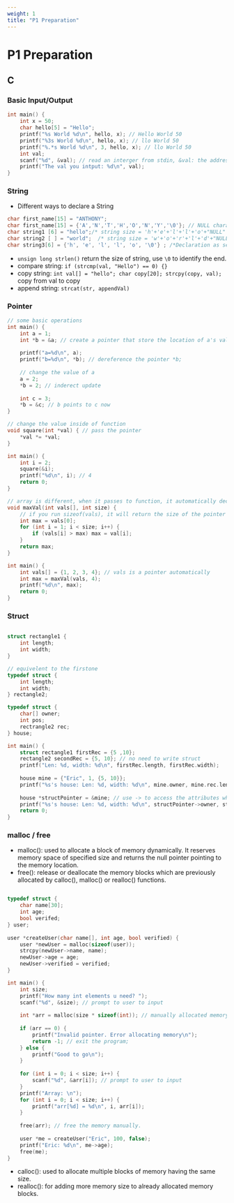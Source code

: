 ```yaml
---
weight: 1
title: "P1 Preparation"
---
```


# P1 Preparation

## C

### Basic Input/Output

```c
int main() {
    int x = 50;
    char hello[5] = "Hello";
    printf("%s World %d\n", hello, x); // Hello World 50
    printf("%3s World %d\n", hello, x); // llo World 50
    printf("%.*s World %d\n", 3, hello, x); // llo World 50
    int val;
    scanf("%d", &val); // read an interger from stdin, &val: the address of operator (pointer)
    printf("The val you intput: %d\n", val);
}
``` 

### String

* Different ways to declare a String

```c
char first_name[15] = "ANTHONY";
char first_name[15] = {'A','N','T','H','O','N','Y','\0'}; // NULL character '\0' is required at end in this declaration
char string1 [6] = "hello";/* string size = 'h'+'e'+'l'+'l'+'o'+"NULL" = 6 */
char string2 [ ] = "world";  /* string size = 'w'+'o'+'r'+'l'+'d'+"NULL" = 6 */
char string3[6] = {'h', 'e', 'l', 'l', 'o', '\0'} ; /*Declaration as set of characters ,Size 6*/
```

* `unsign long strlen()` return the size of string, use `\0` to identify the end.
* compare string: `if (strcmp(val, "Hello") == 0) {}`
* copy string: `int val[] = "hello"; char copy[20]; strcpy(copy, val);` copy from val to copy
* append string: `strcat(str, appendVal)`

### Pointer

```c
// some basic operations
int main() {
    int a = 1;
    int *b = &a; // create a pointer that store the location of a's value;
    
    printf("a=%d\n", a); 
    printf("b=%d\n", *b); // dereference the pointer *b;
    
    // change the value of a
    a = 2;
    *b = 2; // inderect update
    
    int c = 3;
    *b = &c; // b points to c now
}
```

```c
// change the value inside of function
void square(int *val) { // pass the pointer
    *val *= *val;
}

int main() {
    int i = 2;
    square(&i);
    printf("%d\n", i); // 4
    return 0;
}
```

```c
// array is different, when it passes to function, it automatically decay as a pointer.
void maxVal(int vals[], int size) { 
    // if you run sizeof(vals), it will return the size of the pointer not array.
    int max = vals[0];
    for (int i = 1; i < size; i++) {
        if (vals[i] > max) max = val[i];
    }
    return max;
}

int main() {
    int vals[] = {1, 2, 3, 4}; // vals is a pointer automatically
    int max = maxVal(vals, 4);
    printf("%d\n", max);
    return 0;
}
```

### Struct

```c

struct rectangle1 {
    int length;
    int width;
}

// equivelent to the firstone
typedef struct {
    int length;
    int width;
} rectangle2;

typedef struct {
    char[] owner;
    int pos;
    rectrangle2 rec;
} house;

int main() {
    struct rectangle1 firstRec = {5 ,10};
    rectangle2 secondRec = {5, 10}; // no need to write struct
    printf("Len: %d, width: %d\n", firstRec.length, firstRec.width);
    
    house mine = {"Eric", 1, {5, 10}};
    printf("%s's house: Len: %d, width: %d\n", mine.owner, mine.rec.length, mine.rec.width);
    
    house *structPointer = &mine; // use -> to access the attributes when you use pointers
    printf("%s's house: Len: %d, width: %d\n", structPointer->owner, structPointer->rec.length, structPointer->rec.width);    
    return 0;
}
```

### malloc / free

* malloc():  used to allocate a block of memory dynamically. It reserves memory space of specified size and returns the null pointer pointing to the memory location.
* free(): release or deallocate the memory blocks which are previously allocated by calloc(), malloc() or realloc() functions.

```c

typedef struct {
    char name[30];
    int age;
    bool verifed;
} user;
    
user *createUser(char name[], int age, bool verified) {
    user *newUser = malloc(sizeof(user));
    strcpy(newUser->name, name);
    newUser->age = age;
    newUser->verified = verified;
}

int main() {
    int size;
    printf("How many int elements u need? ");
    scanf("%d", &size); // prompt to user to input
    
    int *arr = malloc(size * sizeof(int)); // manually allocated memory need to be free manually as well.
    
    if (arr == 0) {
        printf("Invalid pointer. Error allocating memory\n");
        return -1; // exit the program;
    } else {
        printf("Good to go\n");
    }
    
    for (int i = 0; i < size; i++) {
        scanf("%d", &arr[i]); // prompt to user to input
    }
    printf("Array: \n");
    for (int i = 0; i < size; i++) {
        printf("arr[%d] = %d\n", i, arr[i]);
    }
    
    free(arr); // free the memory manually.
    
    user *me = createUser("Eric", 100, false);
    printf("Eric: %d\n", me->age);
    free(me);
}
```

* calloc(): used to allocate multiple blocks of memory having the same size. 
* realloc(): for adding more memory size to already allocated memory blocks.